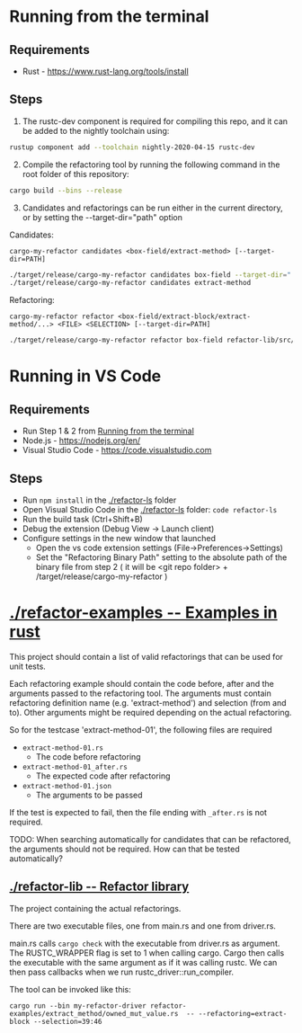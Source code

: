 # Running from the terminal
## Requirements
- Rust - https://www.rust-lang.org/tools/install

## Steps
1. The rustc-dev component is required for compiling this repo, and it can be added to the nightly toolchain using:

```sh
rustup component add --toolchain nightly-2020-04-15 rustc-dev
```

2. Compile the refactoring tool by running the following command in the root folder of this repository:

```sh
cargo build --bins --release
```

3. Candidates and refactorings can be run either in the current directory, or by setting the --target-dir="path" option

Candidates:

```cargo-my-refactor candidates <box-field/extract-method> [--target-dir=PATH]```
```sh
./target/release/cargo-my-refactor candidates box-field --target-dir="../path/to/project"
./target/release/cargo-my-refactor candidates extract-method
```

Refactoring:

```cargo-my-refactor refactor <box-field/extract-block/extract-method/...> <FILE> <SELECTION> [--target-dir=PATH]```
```sh
./target/release/cargo-my-refactor refactor box-field refactor-lib/src/refactorings/visitors/struct_field_access_expression_collector.rs 1242:1255
```

# Running in VS Code

## Requirements
- Run Step 1 & 2 from [Running from the terminal](#running-from-the-terminal)
- Node.js - https://nodejs.org/en/
- Visual Studio Code - https://code.visualstudio.com

## Steps
- Run ```npm install``` in the [./refactor-ls](./refactor-ls) folder
- Open Visual Studio Code in the [./refactor-ls](./refactor-ls) folder: ```code refactor-ls```
- Run the build task (Ctrl+Shift+B)
- Debug the extension (Debug View -> Launch client)
- Configure settings in the new window that launched
  - Open the vs code extension settings (File->Preferences->Settings) 
  - Set the "Refactoring Binary Path" setting to the absolute path of the binary file from step 2 ( it will be \<git repo folder> + /target/release/cargo-my-refactor )

# [./refactor-examples -- Examples in rust](./refactor-examples)
This project should contain a list of valid refactorings that can be used for unit tests.

Each refactoring example should contain the code before, after and the arguments passed to the refactoring tool. The arguments must contain refactoring definition name (e.g. 'extract-method') and selection (from and to). Other arguments might be required depending on the actual refactoring.

So for the testcase 'extract-method-01', the following files are required
* `extract-method-01.rs`
    * The code before refactoring
* `extract-method-01_after.rs`
    * The expected code after refactoring
* `extract-method-01.json`
    * The arguments to be passed
    
If the test is expected to fail, then the file ending with `_after.rs` is not required.

TODO: When searching automatically for candidates that can be refactored, the arguments should not be required. How can that be tested automatically?

## [./refactor-lib -- Refactor library](./refactor-lib)
The project containing the actual refactorings. 

There are two executable files, one from main.rs and one from driver.rs.

main.rs calls ```cargo check``` with the executable from driver.rs as argument. The RUSTC_WRAPPER flag is set to 1 when calling cargo. Cargo then calls the executable with the same argument as if it was calling rustc. We can then pass callbacks when we run rustc_driver::run_compiler.

The tool can be invoked like this:

`cargo run --bin my-refactor-driver refactor-examples/extract_method/owned_mut_value.rs  -- --refactoring=extract-block --selection=39:46`
